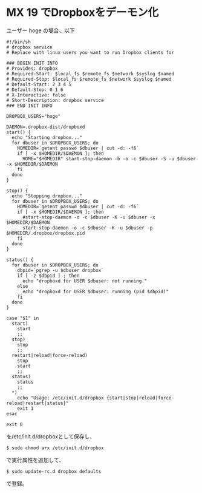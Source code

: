 # MX 19 でDropboxをデーモン化

ユーザー hoge の場合、以下

    #!/bin/sh
    # dropbox service
    # Replace with linux users you want to run Dropbox clients for
    
    ### BEGIN INIT INFO
    # Provides: dropbox
    # Required-Start: $local_fs $remote_fs $network $syslog $named
    # Required-Stop: $local_fs $remote_fs $network $syslog $named
    # Default-Start: 2 3 4 5
    # Default-Stop: 0 1 6
    # X-Interactive: false
    # Short-Description: dropbox service
    ### END INIT INFO
    
    DROPBOX_USERS="hoge"
    
    DAEMON=.dropbox-dist/dropboxd
    start() {
      echo "Starting dropbox..."
      for dbuser in $DROPBOX_USERS; do
        HOMEDIR=`getent passwd $dbuser | cut -d: -f6`
        if [ -x $HOMEDIR/$DAEMON ]; then
          HOME="$HOMEDIR" start-stop-daemon -b -o -c $dbuser -S -u $dbuser -x $HOMEDIR/$DAEMON
        fi
      done
    }
    
    stop() {
      echo "Stopping dropbox..."
      for dbuser in $DROPBOX_USERS; do
        HOMEDIR=`getent passwd $dbuser | cut -d: -f6`
        if [ -x $HOMEDIR/$DAEMON ]; then
          #start-stop-daemon -o -c $dbuser -K -u $dbuser -x $HOMEDIR/$DAEMON
          start-stop-daemon -o -c $dbuser -K -u $dbuser -p $HOMEDIR/.dropbox/dropbox.pid
        fi
      done
    }
    
    status() {
      for dbuser in $DROPBOX_USERS; do
        dbpid=`pgrep -u $dbuser dropbox`
        if [ -z $dbpid ] ; then
          echo "dropboxd for USER $dbuser: not running."
        else
          echo "dropboxd for USER $dbuser: running (pid $dbpid)"
        fi
      done
    }
    
    case "$1" in
      start)
        start
        ;;
      stop)
        stop
        ;;
      restart|reload|force-reload)
        stop
        start
        ;;
      status)
        status
        ;;
      *)
        echo "Usage: /etc/init.d/dropbox {start|stop|reload|force-reload|restart|status}"
        exit 1
    esac
    
    exit 0

を/etc/init.d/dropboxとして保存し、

    $ sudo chmod a+x /etc/init.d/dropbox

で実行属性を追加して、

    $ sudo update-rc.d dropbox defaults

で登録。

